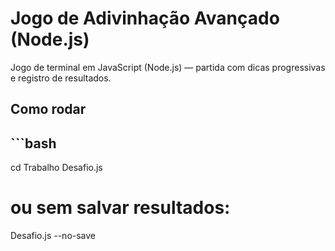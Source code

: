 # Jogo de Adivinhação Avançado (Node.js)

Jogo de terminal em JavaScript (Node.js) — partida com dicas progressivas e registro de resultados.

## Como rodar

## ```bash
cd Trabalho
Desafio.js
# ou sem salvar resultados:
Desafio.js --no-save
